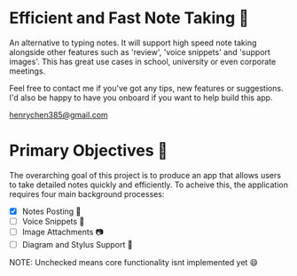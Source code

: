 # Efficient and Fast Note Taking 📝
An alternative to typing notes. It will support high speed note taking alongside other features such as 'review', 'voice snippets' and 'support images'. This has great use cases in school, university or even corporate meetings. 

Feel free to contact me if you've got any tips, new features or suggestions. I'd also be happy to have you onboard if you want to help build this app. 

henrychen385@gmail.com

# Primary Objectives 🥅
The overarching goal of this project is to produce an app that allows users to take detailed notes quickly and efficiently. To acheive this, the application requires four main background processes:

- [x] Notes Posting 📝
- [ ] Voice Snippets 🎤
- [ ] Image Attachments 📷
- [ ] Diagram and Stylus Support 🌠

NOTE: Unchecked means core functionality isnt implemented yet 😄